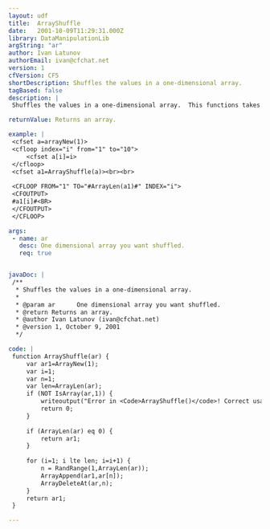 ```yaml
---
layout: udf
title:  ArrayShuffle
date:   2001-10-09T11:29:31.000Z
library: DataManipulationLib
argString: "ar"
author: Ivan Latunov
authorEmail: ivan@cfchat.net
version: 1
cfVersion: CF5
shortDescription: Shuffles the values in a one-dimensional array.
tagBased: false
description: |
 Shuffles the values in a one-dimensional array.  This functions takes a one-dimensional array and returns a new one with the values from the first randomly shuffled.

returnValue: Returns an array.

example: |
 <cfset a=arrayNew(1)>
 <cfloop index="i" from="1" to="10">
     <cfset a[i]=i>
 </cfloop>
 <cfset a1=ArrayShuffle(a)><br><br>
 
 <CFLOOP FROM="1" TO="#ArrayLen(a1)#" INDEX="i">
 <CFOUTPUT>
 #a1[i]#<BR>
 </CFOUTPUT>
 </CFLOOP>

args:
 - name: ar
   desc: One dimensional array you want shuffled.
   req: true


javaDoc: |
 /**
  * Shuffles the values in a one-dimensional array.
  * 
  * @param ar      One dimensional array you want shuffled. 
  * @return Returns an array. 
  * @author Ivan Latunov (ivan@cfchat.net) 
  * @version 1, October 9, 2001 
  */

code: |
 function ArrayShuffle(ar) {
     var ar1=ArrayNew(1);
     var i=1;
     var n=1;
     var len=ArrayLen(ar);
     if (NOT IsArray(ar,1)) {
         writeoutput("Error in <Code>ArrayShuffle()</code>! Correct usage: ArrayShuffle(<I>Array</I>) - Shuffles the values in one dimensional Array");
         return 0;
     }
     
     if (ArrayLen(ar) eq 0) {
         return ar1;
     }
     
     for (i=1; i lte len; i=i+1) {
         n = RandRange(1,ArrayLen(ar));
         ArrayAppend(ar1,ar[n]);
         ArrayDeleteAt(ar,n);
     }
     return ar1;
 }

---
```


